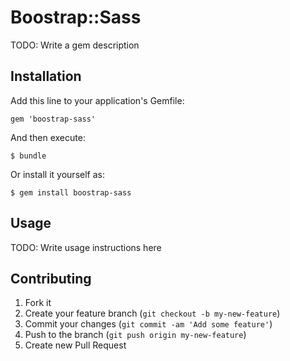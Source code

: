 # Boostrap::Sass

TODO: Write a gem description

## Installation

Add this line to your application's Gemfile:

    gem 'boostrap-sass'

And then execute:

    $ bundle

Or install it yourself as:

    $ gem install boostrap-sass

## Usage

TODO: Write usage instructions here

## Contributing

1. Fork it
2. Create your feature branch (`git checkout -b my-new-feature`)
3. Commit your changes (`git commit -am 'Add some feature'`)
4. Push to the branch (`git push origin my-new-feature`)
5. Create new Pull Request
